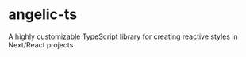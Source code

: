 # angelic-ts
A highly customizable TypeScript library for creating reactive styles in Next/React projects

